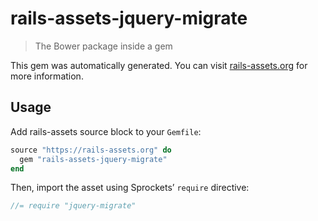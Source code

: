 # rails-assets-jquery-migrate

> The Bower package inside a gem

This gem was automatically generated. You can visit [rails-assets.org](https://rails-assets.org) for more information.

## Usage

Add rails-assets source block to your `Gemfile`:

```ruby
source "https://rails-assets.org" do
  gem "rails-assets-jquery-migrate"
end

```

Then, import the asset using Sprockets’ `require` directive:

```js
//= require "jquery-migrate"
```
